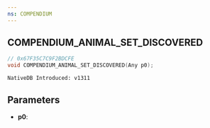 ```yaml
---
ns: COMPENDIUM
---
```

## COMPENDIUM_ANIMAL_SET_DISCOVERED

```c
// 0x67F35C7C9F2BDCFE
void COMPENDIUM_ANIMAL_SET_DISCOVERED(Any p0);
```

```
NativeDB Introduced: v1311
```

## Parameters
* **p0**:
